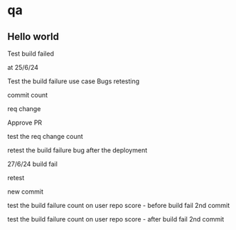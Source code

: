 # qa

Hello world
-----------

Test build failed

at 25/6/24

Test the build failure use case
Bugs retesting

commit count

req change

Approve PR

test the req change count

retest the build failure bug after the deployment

27/6/24
build fail

retest

new commit

test the build failure count on user repo score - before build fail
2nd commit

test the build failure count on user repo score - after build fail
2nd commit